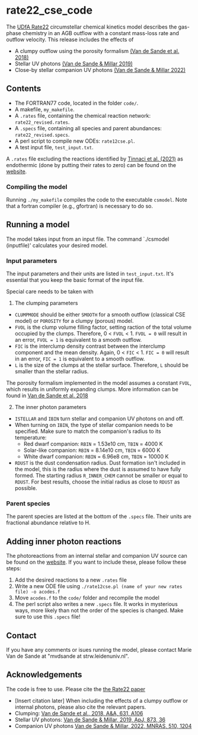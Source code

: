 # rate22_cse_code

The [UDfA Rate22](http://umistdatabase.net/) circumstellar chemical kinetics model describes the gas-phase chemistry in an AGB outflow with a constant mass-loss rate and outflow velocity.
This release includes the effects of
- A clumpy outflow using the porosity formalism [(Van de Sande et al. 2018)](https://ui.adsabs.harvard.edu/abs/2018A&A...616A.106V/abstract)
- Stellar UV photons [(Van de Sande & Millar 2019)](https://ui.adsabs.harvard.edu/abs/2019ApJ...873...36V/abstract)
- Close-by stellar companion UV photons [(Van de Sande & Millar 2022)](https://ui.adsabs.harvard.edu/abs/2022MNRAS.510.1204V/abstract)



## Contents
- The FORTRAN77 code, located in the folder `code/`.
- A makefile, `my_makefile`.
- A `.rates` file, containing the chemical reaction network: `rate22_revised.rates`.
- A `.specs` file, containing all species and parent abundances: `rate22_revised.specs`. 
- A perl script to compile new ODEs: `rate12cse.pl`.
- A test input file, `test_input.txt`.

A `.rates` file excluding the reactions identified by [Tinnaci et al. (2021)](https://ui.adsabs.harvard.edu/abs/2023ApJS..266...38T/abstract) as endothermic (done by putting their rates to zero) can be found on the [website](http://umistdatabase.net/).


### Compiling the model
Running `./my_makefile` compiles the code to the executable `csmodel`. Note that a fortran compiler (e.g., gfortran) is necessary to do so.


## Running a model

The model takes input from an input file.
The command `./csmodel (inputfile)' calculates your desired model.



### Input parameters 

The input parameters and their units are listed in `test_input.txt`. It's essential that you keep the basic format of the input file.

Special care needs to be taken with
1. The clumping parameters
  - `CLUMPMODE` should be either `SMOOTH` for a smooth outflow (classical CSE model) or `POROSITY` for a clumpy (porous) model.
  - `FVOL` is the clump volume filling factor, setting raction of the total volume occupied by the clumps. 
  Therefore, 0 < `FVOL` < 1. `FVOL = 0` will result in an error, `FVOL = 1` is equivalent to a smooth outflow.
  - `FIC` is the interclump density contrast between the interclump component and the mean density.
  Again, 0 < `FIC` < 1. `FIC = 0` will result in an error, `FIC = 1` is equivalent to a smooth outflow.
  - `L` is the size of the clumps at the stellar surface. Therefore, `L` should be smaller than the stellar radius. 
  
The porosity formalism implemented in the model assumes a constant `FVOL`, which results in uniformly expanding clumps. 
More information can be found in [Van de Sande et al. 2018](https://ui.adsabs.harvard.edu/abs/2018A&A...616A.106V/abstract)

2. The inner photon parameters
  - `ISTELLAR` and `IBIN` turn stellar and companion UV photons on and off.
  - When turning on `IBIN`, the type of stellar companion needs to be specified. Make sure to match the companion's radius to its temperature:
    - Red dwarf companion: `RBIN` = 1.53e10 cm, `TBIN` = 4000 K
    - Solar-like companion: `RBIN` = 8.14e10 cm, `TBIN` = 6000 K
    - White dwarf companion: `RBIN` = 6.96e8 cm, `TBIN` = 10000 K
  - `RDUST` is the dust condensation radius. Dust formation isn't included in the model, this is the radius where the dust is assumed to have fully formed. 
  The starting radius `R_INNER_CHEM` cannot be smaller or equal to `RDUST`. For best results, choose the initial radius as close to `RDUST` as possible.

### Parent species
The parent species are listed at the bottom of the `.specs` file.
Their units are fractional abundance relative to H.

## Adding inner photon reactions

The photoreactions from an internal stellar and companion UV source can be found on the [website](http://umistdatabase.net/).
If you want to include these, please follow these steps:
1. Add the desired reactions to a new `.rates` file
2. Write a new ODE file using `./rate12cse.pl (name of your new rates file) -o acodes.f`
3. Move `acodes.f` to the `code/` folder and recompile the model
4. The perl script also writes a new `.specs` file. It works in mysterious ways, more likely than not the order of the species is changed. Make sure to use this `.specs` file!



## Contact

If you have any comments or isues running the model, please contact Marie Van de Sande at "mvdsande at strw.leidenuniv.nl".

## Acknowledgements

The code is free to use. Please cite the [the Rate22 paper](http://umistdatabase.net/)
- [Insert citation later]
When including the effects of a clumpy outflow or internal photons, please also cite the relevant papers. 
- Clumping: [Van de Sande et al., 2018, A&A, 631, A106]((https://ui.adsabs.harvard.edu/abs/2018A&A...616A.106V/abstract))
- Stellar UV photons: [Van de Sande & Millar, 2019, ApJ, 873, 36](https://ui.adsabs.harvard.edu/abs/2019ApJ...873...36V/abstract)
- Companion UV photons [Van de Sande & Millar, 2022, MNRAS, 510, 1204](https://ui.adsabs.harvard.edu/abs/2022MNRAS.510.1204V/abstract)

